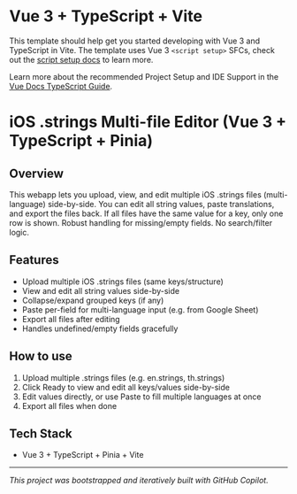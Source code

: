 # Vue 3 + TypeScript + Vite

This template should help get you started developing with Vue 3 and TypeScript in Vite. The template uses Vue 3 `<script setup>` SFCs, check out the [script setup docs](https://v3.vuejs.org/api/sfc-script-setup.html#sfc-script-setup) to learn more.

Learn more about the recommended Project Setup and IDE Support in the [Vue Docs TypeScript Guide](https://vuejs.org/guide/typescript/overview.html#project-setup).

# iOS .strings Multi-file Editor (Vue 3 + TypeScript + Pinia)

## Overview
This webapp lets you upload, view, and edit multiple iOS .strings files (multi-language) side-by-side. You can edit all string values, paste translations, and export the files back. If all files have the same value for a key, only one row is shown. Robust handling for missing/empty fields. No search/filter logic.

## Features
- Upload multiple iOS .strings files (same keys/structure)
- View and edit all string values side-by-side
- Collapse/expand grouped keys (if any)
- Paste per-field for multi-language input (e.g. from Google Sheet)
- Export all files after editing
- Handles undefined/empty fields gracefully

## How to use
1. Upload multiple .strings files (e.g. en.strings, th.strings)
2. Click Ready to view and edit all keys/values side-by-side
3. Edit values directly, or use Paste to fill multiple languages at once
4. Export all files when done

## Tech Stack
- Vue 3 + TypeScript + Pinia + Vite

---

*This project was bootstrapped and iteratively built with GitHub Copilot.*
